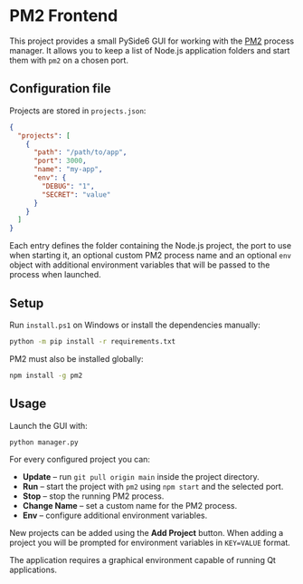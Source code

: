 # PM2 Frontend

This project provides a small PySide6 GUI for working with the [PM2](https://pm2.keymetrics.io/) process manager.  It allows you to keep a list of Node.js application folders and start them with `pm2` on a chosen port.

## Configuration file

Projects are stored in `projects.json`:

```json
{
  "projects": [
    {
      "path": "/path/to/app",
      "port": 3000,
      "name": "my-app",
      "env": {
        "DEBUG": "1",
        "SECRET": "value"
      }
    }
  ]
}
```

Each entry defines the folder containing the Node.js project, the port to use
when starting it, an optional custom PM2 process name and an optional
`env` object with additional environment variables that will be passed to the
process when launched.

## Setup

Run `install.ps1` on Windows or install the dependencies manually:

```bash
python -m pip install -r requirements.txt
```

PM2 must also be installed globally:

```bash
npm install -g pm2
```

## Usage

Launch the GUI with:

```bash
python manager.py
```

For every configured project you can:

- **Update** – run `git pull origin main` inside the project directory.
- **Run** – start the project with `pm2` using `npm start` and the selected port.
- **Stop** – stop the running PM2 process.
- **Change Name** – set a custom name for the PM2 process.
- **Env** – configure additional environment variables.

New projects can be added using the **Add Project** button. When adding a
project you will be prompted for environment variables in `KEY=VALUE` format.

The application requires a graphical environment capable of running Qt applications.
